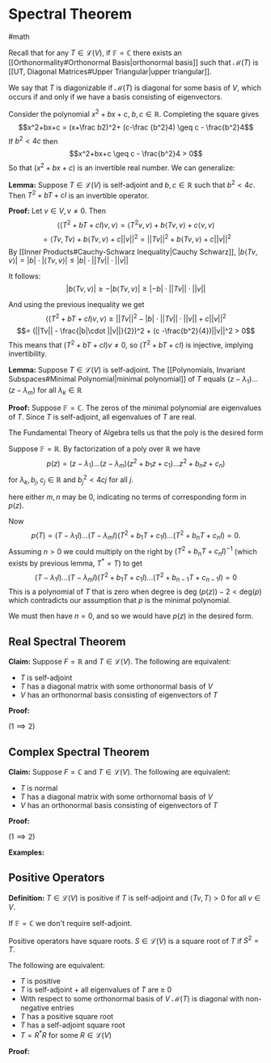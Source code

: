 # Spectral Theorem
#math 


Recall that for any $T \in \mathcal{L}(V)$, if $\mathbb{F} = \mathbb{C}$ there exists an [[Orthonormality#Orthonormal Basis|orthonormal basis]] such that $\mathcal{M}(T)$ is [[UT, Diagonal Matrices#Upper Triangular|upper triangular]]. 

We say that $T$ is diagonizable if $\mathcal{M}(T)$ is diagonal for some basis of $V$, which occurs if and only if we have a basis consisting of eigenvectors.


Consider the polynomial $x^2+bx+c$, $b,c \in \mathbb{R}$. Completing the square gives $$x^2+bx+c = (x+\frac b2)^2+ (c-\frac {b^2}4) \geq c - \frac{b^2}4$$
If $b^2 < 4c$ then $$x^2+bx+c \geq c - \frac{b^2}4 > 0$$
So that $(x^2+bx+c)$ is an invertible real number. We can generalize:


**Lemma:** Suppose $T \in \mathcal{L}(V)$ is self-adjoint and $b,c \in \mathbb{R}$ such that $b^2 < 4c$. Then $T^2+bT+cI$ is an invertible operator.

**Proof:** Let $v \in V, v \neq 0$. Then $$\langle (T^2+bT+cI)v,v\rangle  = \langle T^2 v,v \rangle + b\langle Tv,v \rangle + c \langle v, v\rangle $$$$ = \langle Tv,Tv \rangle +   b\langle Tv,v \rangle + c ||v||^2 = ||Tv||^2 +  b\langle Tv,v \rangle + c ||v||^2 $$
By [[Inner Products#Cauchy-Schwarz Inequality|Cauchy Schwarz]],  $|b \langle Tv,v \rangle | = |b| \cdot |\langle Tv,v \rangle| \leq |b| \cdot ||Tv|| \cdot ||v||$

It follows:
	$$|b \langle Tv,v \rangle | \geq -|b \langle Tv,v \rangle | \geq |-b| \cdot ||Tv|| \cdot ||v||$$

And using the previous inequality we get $$\langle (T^2 +bT+cI)v,v \rangle \geq ||Tv||^2 - |b| \cdot ||Tv|| \cdot ||v|| + c||v||^2$$$$= (||Tv|| - \frac{|b|\cdot ||v||}{2})^2 + (c -\frac{b^2}{4})||v||^2 > 0$$
This means that $(T^2 +bT + cI)v \neq 0$, so $(T^2 +bT + cI)$ is injective, implying invertibility. 


**Lemma:** Suppose $T \in \mathcal{L}(V)$ is self-adjoint. The [[Polynomials, Invariant Subspaces#Minimal Polynomial|minimal polynomial]] of $T$ equals $(z - \lambda_1)...(z - \lambda_m)$ for all $\lambda_k \in \mathbb{R}$

**Proof:** Suppose $\mathbb{F} = \mathbb{C}$. The zeros of the minimal polynomial are eigenvalues of $T$. Since $T$ is self-adjoint,  all eigenvalues of $T$ are real.  

The Fundamental Theory of Algebra tells us that the poly is the desired form

Suppose $\mathbb{F} = \mathbb{R}$. By factorization of a poly over $\mathbb{R}$ we have $$p(z) = (z - \lambda_1)...(z - \lambda_m)(z^2+b_1z+c_1) ...z^2+b_nz+c_n) $$ for $\lambda_k, b_j,c_j  \in \mathbb{R}$ and $b_j^2< 4cj$ for all $j$. 

here either $m,n$ may be 0, indicating no terms of corresponding form in $p(z)$.

Now $$p(T) = (T-\lambda_1I)...(T - \lambda_mI)(T^2+b_1T+c_1I)...(T^2+b_nT+c_nI)=0.$$ Assuming $n>0$ we could multiply on the right by $(T^2 +b_nT + c_nI)^{-1}$ (which exists by previous lemma, $T^* = T$) to get $$(T-\lambda_1I)...(T - \lambda_mI)(T^2+b_1T+c_1I)...(T^2+b_{n-1}T+c_{n-1}I)=0$$
This is a polynomial of $T$ that is zero when degree is $\text{deg }(p(z))-2< \text{deg}(p)$ which contradicts our assumption that $p$ is the minimal polynomial. 

We must then have $n=0$, and so we would have $p(z)$ in the desired form.


## Real Spectral Theorem

**Claim:** Suppose $F = \mathbb{R}$ and $T \in \mathcal{L}(V)$. The following are equivalent:

- $T$ is self-adjoint
- $T$ has a diagonal matrix with some orthonormal basis of $V$
- $V$ has an orthonormal basis consisting of eigenvectors of $T$

**Proof:**

$(1 \implies 2)$ 

## Complex Spectral Theorem


**Claim:** Suppose $F = \mathbb{C}$ and $T \in \mathcal{L}(V)$. The following are equivalent:

- $T$ is normal
- $T$ has a diagonal matrix with some orthornomal basis of $V$
- $V$ has an orthonormal basis consisting of eigenvectors of $T$

**Proof:**

$(1 \implies 2)$

**Examples:**



## Positive Operators

**Definition:** $T \in \mathcal{L}(V)$ is positive if $T$ is self-adjoint and $\langle Tv,T \rangle > 0$ for all $v \in V$. 

If $\mathbb F = \mathbb C$ we don't require self-adjoint.


Positive operators have square roots. $S \in \mathcal{L}(V)$ is a square root of $T$ if $S^2 = T$.


The following are equivalent:

- $T$ is positive
- $T$ is self-adjoint + all eigenvalues of $T$ are $\geq$ 0
- With respect to some orthonormal basis of $V$ $\mathcal{M}(T)$ is diagonal with non-negative entries
- $T$ has a positive square root
- $T$ has a self-adjoint square root
- $T = R^*R$ for some $R \in \mathcal{L}(V)$ 

**Proof:** 

